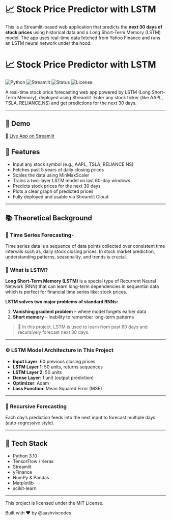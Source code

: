 # 📈 Stock Price Predictor with LSTM

This is a Streamlit-based web application that predicts the **next 30 days of stock prices** using historical data and a Long Short-Term Memory (LSTM) model. The app uses real-time data fetched from Yahoo Finance and runs an LSTM neural network under the hood.
# 📈 Stock Price Predictor with LSTM

![Python](https://img.shields.io/badge/Python-3.10-blue?style=flat-square&logo=python)
![Streamlit](https://img.shields.io/badge/Built%20with-Streamlit-red?style=flat-square&logo=streamlit)
![Status](https://img.shields.io/badge/Status-Deployed-success?style=flat-square)
![License](https://img.shields.io/badge/License-MIT-green?style=flat-square)

A real-time stock price forecasting web app powered by LSTM (Long Short-Term Memory), deployed using Streamlit. Enter any stock ticker (like AAPL, TSLA, RELIANCE.NS) and get predictions for the next 30 days.

---

## 🚀 Demo

🔗 [Live App on Streamlit](https://stock-lstm-predictor-th9h3mlyvap6v9ylx2gda3.streamlit.app/)

## 🧠 Features

- Input any stock symbol (e.g., AAPL, TSLA, RELIANCE.NS)
- Fetches past 5 years of daily closing prices
- Scales the data using MinMaxScaler
- Trains a two-layer LSTM model on last 60-day windows
- Predicts stock prices for the next 30 days
- Plots a clear graph of predicted prices
- Fully deployed and usable via Streamlit Cloud

---

## 📚 Theoretical Background

### 🔄 Time Series Forecasting-

Time series data is a sequence of data points collected over consistent time intervals such as, daily stock closing prices. 
In stock market prediction, understanding patterns, seasonality, and trends is crucial.

### 🧠 What is LSTM?

**Long Short-Term Memory (LSTM)** is a special type of Recurrent Neural Network (RNN) that can learn long-term dependencies in sequential data which is perfect for financial time series like: stock prices.

**LSTM solves two major problems of standard RNNs:**

1. **Vanishing gradient problem** – where model forgets earlier data
2. **Short memory** – inability to remember long-term patterns

> 📌 In this project, LSTM is used to learn from past 60 days and recursively forecast next 30 days.

---

### ⚙️ LSTM Model Architecture in This Project

- **Input Layer**: 60 previous closing prices
- **LSTM Layer 1**: 50 units, returns sequences
- **LSTM Layer 2**: 50 units
- **Dense Layer**: 1 unit (output prediction)
- **Optimizer**: Adam
- **Loss Function**: Mean Squared Error (MSE)

---
### 🔁 Recursive Forecasting

Each day’s prediction feeds into the next input to forecast multiple days (auto-regressive style).

---

## 🧪 Tech Stack

- Python 3.10
- TensorFlow / Keras
- Streamlit
- yFinance
- NumPy & Pandas
- Matplotlib
- scikit-learn

---

This project is licensed under the MIT License.

Built with ❤️ by @aashvixcodes


